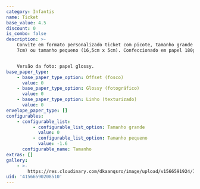 ```yaml
---
category: Infantis
name: Ticket
base_value: 4.5
discount: 0
is_combo: false
description: >-
    Convite em formato personalizado ticket com picote, tamanho grande (20cm x
    7cm) ou tamanho pequeno (16,5cm x 5cm). Confeccionado em papel 180g.


    Versão da foto: papel glossy.
base_paper_type:
    - base_paper_type_option: Offset (fosco)
      value: 0
    - base_paper_type_option: Glossy (fotográfico)
      value: 0
    - base_paper_type_option: Linho (texturizado)
      value: 0
envelope_paper_type: []
configurables:
    - configurable_list:
          - configurable_list_option: Tamanho grande
            value: 0
          - configurable_list_option: Tamanho pequeno
            value: -1.6
      configurable_name: Tamanho
extras: []
gallery:
    - >-
        https://res.cloudinary.com/dkaanqsro/image/upload/v1566591924/Infantis/Convite_ticket_zgfwto.png
uid: '41566590208510'
---
```

